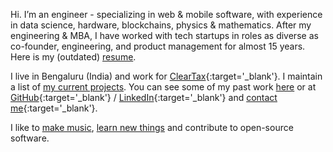 ---
---

Hi. I’m an engineer - specializing in web & mobile software, with experience in data science, hardware, blockchains, physics &amp; mathematics. After my engineering & MBA, I have worked with tech startups in roles as diverse as co-founder, engineering, and product management for almost 15 years. Here is my (outdated) [resume](/Nilesh_Trivedi_CV.pdf).

I live in Bengaluru (India) and work for [ClearTax](https://cleartax.in/){:target='_blank'}. I maintain a list of [my current projects](/now). You can see some of my past work [here](/work) or at [GitHub](https://github.com/nileshtrivedi){:target='_blank'} / [LinkedIn](https://linkedin.com/in/nileshtrivedi){:target='_blank'} and [contact me](https://twitter.com/nileshtrivedi){:target='_blank'}.

I like to [make music](/music), [learn new things](/learning) and contribute to open-source software.
